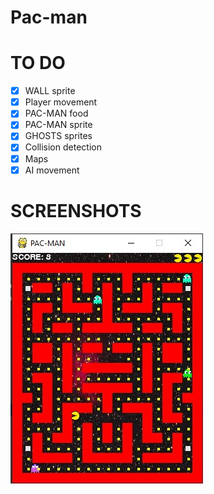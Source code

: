 # Pac-man

# TO DO
- [x] WALL sprite
- [x] Player movement
- [x] PAC-MAN food 
- [x] PAC-MAN sprite
- [x] GHOSTS sprites
- [x] Collision detection
- [x] Maps 
- [x] AI movement 

# SCREENSHOTS
![](imgs/screenshoot.jpg)